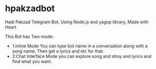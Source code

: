 # hpakzadbot
Hadi Pakzad Telegram Bot, Using Node.js and yagop library, Made with Heart

This Bot has Two mode: 
- 1.Inline Mode
  You can type bot name in a conversation along with a song name, Then get a lyrics and etc for that.
- 2.Chat Interface Mode
  you can explore song and stroy and lyrics and find what you want.
